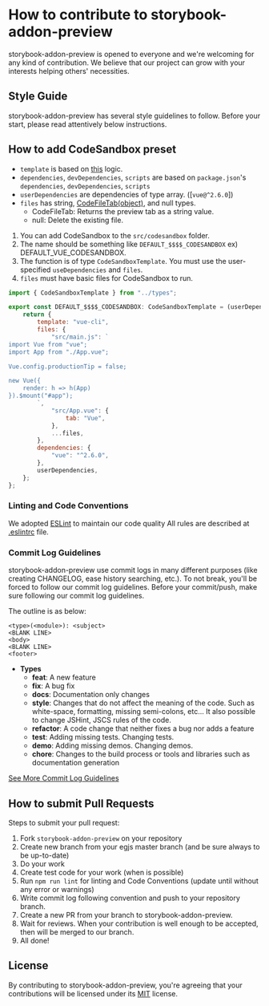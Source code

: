 # How to contribute to storybook-addon-preview
storybook-addon-preview is opened to everyone and we're welcoming for any kind of contribution.
We believe that our project can grow with your interests helping others' necessities.

## Style Guide

storybook-addon-preview has several style guidelines to follow.
Before your start, please read attentively below instructions.


## How to add CodeSandbox preset

* `template` is based on [this](https://github.com/codesandbox/codesandbox-importers/blob/master/packages/import-utils/src/create-sandbox/templates.ts#L63) logic.
* `dependencies`, `devDependencies`, `scripts` are based on `package.json`'s `dependencies`, `devDependencies`, `scripts`
* `userDependencies` are dependencies of type array. ([`vue@^2.6.0`])
* `files` has string, [CodeFileTab(object)](https://github.com/naver/storybook-addon-preview/blob/master/src/types.ts), and null types.
    * CodeFileTab: Returns the preview tab as a string value.
    * null: Delete the existing file.


1. You can add CodeSandbox to the `src/codesandbox` folder.
2. The name should be something like `DEFAULT_$$$$_CODESANDBOX` ex) DEFAULT_VUE_CODESANDBOX.
3. The function is of type `CodeSandboxTemplate`. You must use the user-specified `useDependencies` and `files`.
4. `files` must have basic files for CodeSandbox to run.

```js
import { CodeSandboxTemplate } from "../types";

export const DEFAULT_$$$$_CODESANDBOX: CodeSandboxTemplate = (userDependencies = [], files = {}) => {
    return {
        template: "vue-cli",
        files: {
            "src/main.js": `
import Vue from "vue";
import App from "./App.vue";

Vue.config.productionTip = false;

new Vue({
    render: h => h(App)
}).$mount("#app");
        `,
            "src/App.vue": {
                tab: "Vue",
            },
            ...files,
        },
        dependencies: {
            "vue": "^2.6.0",
        },
        userDependencies,
    };
};
```

### Linting and Code Conventions
We adopted [ESLint](http://eslint.org/) to maintain our code quality
All rules are described at [.eslintrc](.eslintrc) file.

### Commit Log Guidelines
storybook-addon-preview use commit logs in many different purposes (like creating CHANGELOG, ease history searching, etc.).
To not break, you'll be forced to follow our commit log guidelines.
Before your commit/push, make sure following our commit log guidelines.

The outline is as below:
```
<type>(<module>): <subject>
<BLANK LINE>
<body>
<BLANK LINE>
<footer>
```

- **Types**
  - **feat**: A new feature
  - **fix**: A bug fix
  - **docs**: Documentation only changes
  - **style**: Changes that do not affect the meaning of the code. Such as white-space, formatting, missing semi-colons, etc... It also possible to change JSHint, JSCS rules of the code.
  - **refactor**: A code change that neither fixes a bug nor adds a feature
  - **test**: Adding missing tests. Changing tests.
  - **demo**: Adding missing demos. Changing demos.
  - **chore**: Changes to the build process or tools and libraries such as documentation generation

[See More Commit Log Guidelines](https://github.com/naver/egjs/wiki/Commit-Log-Guidelines)

## How to submit Pull Requests
Steps to submit your pull request:

1. Fork `storybook-addon-preview` on your repository
2. Create new branch from your egjs master branch (and be sure always to be up-to-date)
3. Do your work
4. Create test code for your work (when is possible)
5. Run `npm run lint` for linting and Code Conventions (update until without any error or warnings)
8. Write commit log following convention and push to your repository branch.
9. Create a new PR from your branch to storybook-addon-preview.
10. Wait for reviews.
    When your contribution is well enough to be accepted, then will be merged to our branch.
11. All done!


## License
By contributing to storybook-addon-preview, you're agreeing that your contributions will be licensed under its [MIT](https://opensource.org/licenses/MIT) license.
